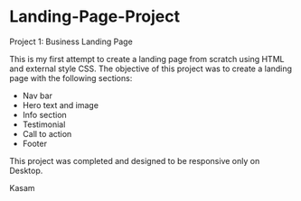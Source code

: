 # Landing-Page-Project

Project 1: Business Landing Page

This is my first attempt to create a landing page from scratch using HTML and external style CSS. The objective of this project was to create a landing page with the following sections:

- Nav bar
- Hero text and image
- Info section
- Testimonial
- Call to action
- Footer

This project was completed and designed to be responsive only on Desktop.

Kasam
